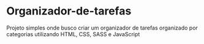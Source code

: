 # Organizador-de-tarefas
 Projeto simples onde busco criar um organizador de tarefas organizado por categorias utilizando HTML, CSS, SASS e JavaScript
